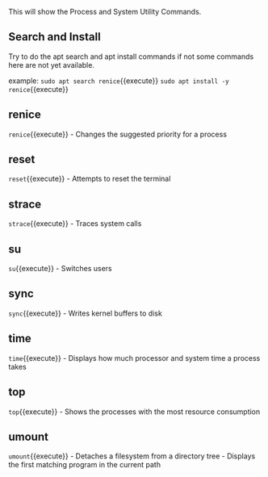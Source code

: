 
This will show the Process and System Utility Commands.

## Search and Install

Try to do the apt search and apt install commands if not some commands here are not yet available.

example: `sudo apt search renice`{{execute}} 
         `sudo apt install -y  renice`{{execute}}

## renice
`renice`{{execute}} - Changes the suggested priority for a process

## reset
`reset`{{execute}} - Attempts to reset the terminal

## strace
`strace`{{execute}} - Traces system calls

## su
`su`{{execute}} - Switches users

## sync
`sync`{{execute}} - Writes kernel buffers to disk

## time
`time`{{execute}} - Displays how much processor and system time a process takes

## top
`top`{{execute}} - Shows the processes with the most resource consumption

## umount
`umount`{{execute}} - Detaches a filesystem from a directory tree
                    - Displays the first matching program in the current path
